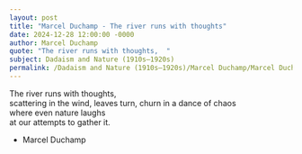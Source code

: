 ```yaml
---
layout: post
title: "Marcel Duchamp - The river runs with thoughts"
date: 2024-12-28 12:00:00 -0000
author: Marcel Duchamp
quote: "The river runs with thoughts,  "
subject: Dadaism and Nature (1910s–1920s)
permalink: /Dadaism and Nature (1910s–1920s)/Marcel Duchamp/Marcel Duchamp - The river runs with thoughts
---
```


The river runs with thoughts,  
scattering in the wind,
leaves turn, churn
in a dance of chaos  
where even nature laughs  
at our attempts to gather it.

- Marcel Duchamp
